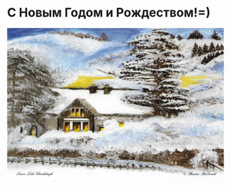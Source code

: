 # C Новым Годом и Рождеством!=)

[![Поздравляем!](07.jpg)](https://www.youtube.com/watch?v=9sDt-CY2_VQ)